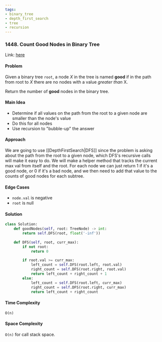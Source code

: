 ```yaml
---
tags:
- binary_tree
- depth_first_search
- tree
- recursion
---
```

### 1448. Count Good Nodes in Binary Tree

Link: [here](https://leetcode.com/problems/count-good-nodes-in-binary-tree/description/)

#### Problem
Given a binary tree `root`, a node _X_ in the tree is named **good** if in the path from root to _X_ there are no nodes with a value _greater than_ X.

Return the number of **good** nodes in the binary tree.

#### Main Idea
- Determine if all values on the path from the root to a given node are smaller than the node's value
- Do this for all nodes
- Use recursion to "bubble-up" the answer

#### Approach
We are going to use [[DepthFirstSearch|DFS]] since the problem is asking about the path from the root to a given node, which DFS's recursive calls will make it easy to do. We will make a helper method that tracks the current max val from itself and the root. For each node we can just return 1 if it's a good node, or 0 if it's a bad node, and we then need to add that value to the counts of good nodes for each subtree. 

#### Edge Cases
- `node.val` is negative
- `root` is null

#### Solution
```python 
class Solution:
    def goodNodes(self, root: TreeNode) -> int:
        return self.DFS(root, float('-inf'))
    
    def DFS(self, root, curr_max):
        if not root:
            return 0
        
        if root.val >= curr_max:
            left_count = self.DFS(root.left, root.val)
            right_count = self.DFS(root.right, root.val)
            return left_count + right_count + 1
        else:
            left_count = self.DFS(root.left, curr_max)
            right_count = self.DFS(root.right, curr_max)
            return left_count + right_count 
```

#### Time Complexity
`O(n)`

#### Space Complexity
`O(n)` for call stack space.


